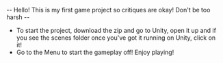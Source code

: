 -- Hello! This is my first game project so critiques are okay! Don't be too harsh --

- To start the project, download the zip and go to Unity, open it up and if you see the scenes folder once you've got it running on Unity, click on it!
- Go to the Menu to start the gameplay off! Enjoy playing!
